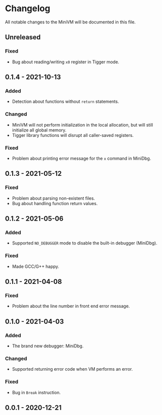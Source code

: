 # Changelog

All notable changes to the MiniVM will be documented in this file.

## Unreleased

### Fixed

* Bug about reading/writing `x0` register in Tigger mode.

## 0.1.4 - 2021-10-13

### Added

* Detection about functions without `return` statements.

### Changed

* MiniVM will not perform initialization in the local allocation, but will still initialize all global memory.
* Tigger library functions will disrupt all caller-saved registers.

### Fixed

* Problem about printing error message for the `x` command in MiniDbg.

## 0.1.3 - 2021-05-12

### Fixed

* Problem about parsing non-existent files.
* Bug about handling function return values.

## 0.1.2 - 2021-05-06

### Added

* Supported `NO_DEBUGGER` mode to disable the built-in debugger (MiniDbg).

### Fixed

* Made GCC/G++ happy.

## 0.1.1 - 2021-04-08

### Fixed

* Problem about the line number in front end error message.

## 0.1.0 - 2021-04-03

### Added

* The brand new debugger: MiniDbg.

### Changed

* Supported returning error code when VM performs an error.

### Fixed

* Bug in `Break` instruction.

## 0.0.1 - 2020-12-21
